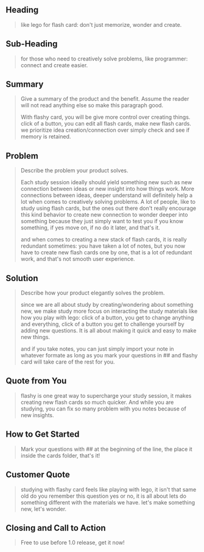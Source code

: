 

## Heading

> like lego for flash card: don't just memorize, wonder and create. 

## Sub-Heading

> for those who need to creatively solve problems, like programmer: connect and create easier.

## Summary

> Give a summary of the product and the benefit. Assume the reader will not read anything else so make this paragraph good.
> 
>  With flashy card, you will be give more control over creating things. click of a button, you can edit all flash cards, make new flash cards. we prioritize idea creation/connection over simply check and see if memory is retained.

## Problem

> Describe the problem your product solves.
> 
> Each study session ideally should yield something new such as new connection between ideas or new insight into how things work. More connections between ideas, deeper understand will definitely help a lot when comes to creatively solving problems. A lot of people, like to study using flash cards, but the ones out there don't really encourage this kind behavior to create new connection to wonder deeper into something because they just simply want to test you if you know something, if yes move on, if no do it later, and that's it. 
> 
> and when comes to creating a new stack of flash cards, it is really redundant sometimes: you have taken a lot of notes, but you now have to create new flash cards one by one, that is a lot of redundant work, and that's not smooth user experience.

## Solution

> Describe how your product elegantly solves the problem.
> 
> since we are all about study by creating/wondering about something new, we make study more focus on interacting the study materials like how you play with lego: click of a button, you get to change anything and everything, click of a button you get to challenge yourself by adding new questions. It is all about making it quick and easy to make new things.
> 
> and if you take notes, you can just simply import your note in whatever formate as long as you mark your questions in ## and flashy card will take care of the rest for you.

## Quote from You

> flashy is one great way to supercharge your study session, it makes creating new flash cards so much quicker. And while you are studying, you can fix so many problem with you notes because of new insights.

## How to Get Started

> Mark your questions with ## at the beginning of the line, the place it inside the cards folder, that's it!

## Customer Quote

> studying with flashy card feels like playing with lego, it isn't that same old do you remember this question yes or no, it is all about lets do something different with the materials we have. let's make something new, let's wonder.

## Closing and Call to Action

> Free to use before 1.0 release, get it now!

